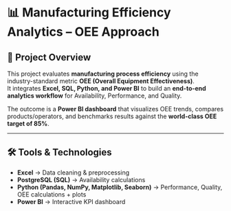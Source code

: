 # 📊 Manufacturing Efficiency Analytics – OEE Approach  

## 📌 Project Overview  
This project evaluates **manufacturing process efficiency** using the industry-standard metric **OEE (Overall Equipment Effectiveness)**.  
It integrates **Excel, SQL, Python, and Power BI** to build an **end-to-end analytics workflow** for Availability, Performance, and Quality.  

The outcome is a **Power BI dashboard** that visualizes OEE trends, compares products/operators, and benchmarks results against the **world-class OEE target of 85%**.  

---

## 🛠️ Tools & Technologies  
- **Excel** → Data cleaning & preprocessing  
- **PostgreSQL (SQL)** → Availability calculations  
- **Python (Pandas, NumPy, Matplotlib, Seaborn)** → Performance, Quality, OEE calculations + plots  
- **Power BI** → Interactive KPI dashboard  
